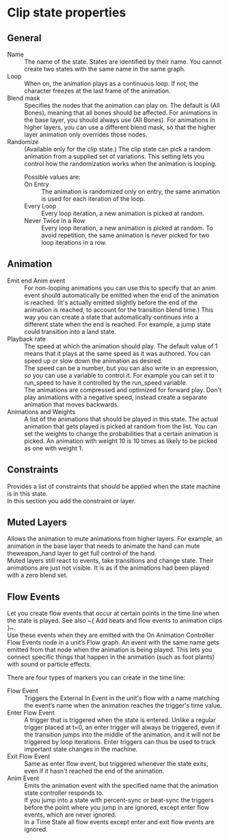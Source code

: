 # Clip state properties

## General

<dl>

<dt>Name</dt>
<dd>The name of the state. States are identified by their name. You cannot create two states with the same name in the same graph.</dd>

<dt>Loop</dt>

<dd>When on, the animation plays as a continuous loop. If not, the character freezes at the last frame of the animation.</dd>

<dt>Blend mask</dt>

<dd>Specifies the nodes that the animation can play on. The default is (All Bones), meaning that all bones should be affected. For animations in the base layer, you should always use (All Bones). For animations in higher layers, you can use a different blend mask, so that the higher layer animation only overrides those nodes.</dd>

<dt>Randomize</dt>

<dd>(Available only for the clip state.) The clip state can pick a random animation from a supplied set of variations. This setting lets you control how the randomization works when the animation is looping.

<dl>Possible values are:

<dt>On Entry</dt>

<dd>The animation is randomized only on entry, the same animation is used for each iteration of the loop.</dd>

<dt>Every Loop</dt>

<dd>Every loop iteration, a new animation is picked at random.</dd>

<dt>Never Twice in a Row</dt>

<dd>Every loop iteration, a new animation is picked at random. To avoid repetition, the same animation is never picked for two loop iterations in a row.</dd>
</dl></dd>

</dl>

## Animation

<dl>
<dt>Emit end Anim event</dt>

<dd>For non-looping animations you can use this to specify that an anim event should automatically be emitted when the end of the animation is reached. (It's actually emitted slightly before the end of the animation is reached, to account for the transition blend time.) This way you can create a state that automatically continues into a different state when the end is reached. For example, a jump state could transition into a land state.</dd>

<dt>Playback rate<dt>

<dd>The speed at which the animation should play. The default value of 1 means that it plays at the same speed as it was authored. You can speed up or slow down the animation as desired.
<br>
The speed can be a number, but you can also write in an expression, so you can use a variable to control it. For example you can set it to run_speed to have it controlled by the run_speed variable.
<br>
The animations are compressed and optimized for forward play. Don't play animations with a negative speed, instead create a separate animation that moves backwards.</dd>

<dt>Animations and Weights<dt>
<dd>A list of the animations that should be played in this state. The actual animation that gets played is picked at random from the list. You can set the weights to change the probabilities that a certain animation is picked. An animation with weight 10 is 10 times as likely to be picked as one with weight 1.</dd>

</dl>


## Constraints

Provides a list of constraints that should be applied when the state machine is in this state.
<br>
In this section you add the constraint or layer.

## Muted Layers

Allows the animation to mute animations from higher layers. For example, an animation in the base layer that needs to animate the hand can mute theweapon_hand layer to get full control of the hand.
<br>
Muted layers still react to events, take transitions and change state. Their animations are just not visible. It is as if the animations had been played with a zero blend set.

## Flow Events

Let you create flow events that occur at certain points in the time line when the state is played. See also ~{ Add beats and flow events to animation clips }~.
<br>
Use these events when they are emitted with the On Animation Controller Flow Events node in a unit’s Flow graph. An event with the same name gets emitted from that node when the animation is being played. This lets you connect specific things that happen in the animation (such as foot plants) with sound or particle effects.

There are four types of markers you can create in the time line:

<dl>

<dt>Flow Event</dt>

<dd>Triggers the External In Event in the unit's flow with a name matching the event’s name when the animation reaches the trigger's time value.</dd>

<dt>Enter Flow Event</dt>

<dd>A trigger that is triggered when the state is entered. Unlike a regular trigger placed at t=0, an enter trigger will always be triggered, even if the transition jumps into the middle of the animation, and it will not be triggered by loop iterations. Enter triggers can thus be used to track important state changes in the machine.</dd>

<dt>Exit Flow Event<dt>

<dd>Same as enter flow event, but triggered whenever the state exits, even if it hasn't reached the end of the animation.</dd>

<dt>Anim Event</dt>
<dd>Emits the animation event with the specified name that the animation state controller responds to.

<br>
If you jump into a state with percent-sync or beat-sync the triggers before the point where you jump in are ignored, except enter flow events, which are never ignored.
<br>
In a Time State all flow events except enter and exit flow events are ignored.</dd>

</dl>
